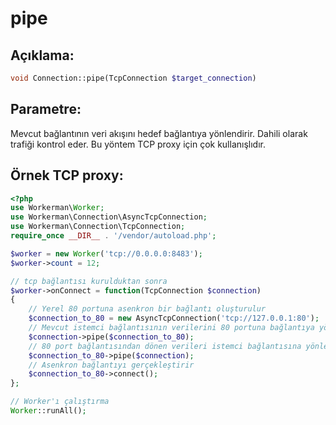 # pipe
## Açıklama:
```php
void Connection::pipe(TcpConnection $target_connection)
```

## Parametre:
Mevcut bağlantının veri akışını hedef bağlantıya yönlendirir. Dahili olarak trafiği kontrol eder. Bu yöntem TCP proxy için çok kullanışlıdır.

## Örnek TCP proxy:

```php
<?php
use Workerman\Worker;
use Workerman\Connection\AsyncTcpConnection;
use Workerman\Connection\TcpConnection;
require_once __DIR__ . '/vendor/autoload.php';

$worker = new Worker('tcp://0.0.0.0:8483');
$worker->count = 12;

// tcp bağlantısı kurulduktan sonra
$worker->onConnect = function(TcpConnection $connection)
{
    // Yerel 80 portuna asenkron bir bağlantı oluşturulur
    $connection_to_80 = new AsyncTcpConnection('tcp://127.0.0.1:80');
    // Mevcut istemci bağlantısının verilerini 80 portuna bağlantıya yönlendirme ayarını yapar
    $connection->pipe($connection_to_80);
    // 80 port bağlantısından dönen verileri istemci bağlantısına yönlendirir
    $connection_to_80->pipe($connection);
    // Asenkron bağlantıyı gerçekleştirir
    $connection_to_80->connect();
};

// Worker'ı çalıştırma
Worker::runAll();
```
